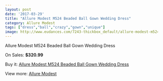 ```yaml
---
layout: post
date: '2017-03-29'
title: "Allure Modest M524 Beaded Ball Gown Wedding Dress"
category: Allure Modest
tags: ["dress","ball","crazy","gown","unique"]
image: http://www.eudances.com/7243-thickbox_default/allure-modest-m524-beaded-ball-gown-wedding-dress.jpg
---
```

Allure Modest M524 Beaded Ball Gown Wedding Dress

On Sales: **$320.99**
<a href="https://www.eudances.com/en/allure-modest/2611-allure-modest-m524-beaded-ball-gown-wedding-dress.html"><amp-img layout="responsive" width="600" height="600" src="//www.eudances.com/7243-thickbox_default/allure-modest-m524-beaded-ball-gown-wedding-dress.jpg" alt="Allure Modest M524 Beaded Ball Gown Wedding Dress 0" /></a>
<a href="https://www.eudances.com/en/allure-modest/2611-allure-modest-m524-beaded-ball-gown-wedding-dress.html"><amp-img layout="responsive" width="600" height="600" src="//www.eudances.com/7245-thickbox_default/allure-modest-m524-beaded-ball-gown-wedding-dress.jpg" alt="Allure Modest M524 Beaded Ball Gown Wedding Dress 1" /></a>
<a href="https://www.eudances.com/en/allure-modest/2611-allure-modest-m524-beaded-ball-gown-wedding-dress.html"><amp-img layout="responsive" width="600" height="600" src="//www.eudances.com/7244-thickbox_default/allure-modest-m524-beaded-ball-gown-wedding-dress.jpg" alt="Allure Modest M524 Beaded Ball Gown Wedding Dress 2" /></a>

Buy it: [Allure Modest M524 Beaded Ball Gown Wedding Dress](https://www.eudances.com/en/allure-modest/2611-allure-modest-m524-beaded-ball-gown-wedding-dress.html "Allure Modest M524 Beaded Ball Gown Wedding Dress")

View more: [Allure Modest](https://www.eudances.com/en/38-allure-modest "Allure Modest")